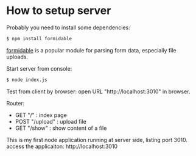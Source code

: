 How to setup server
=======================

Probably you need to install some dependencies:
```bash
$ npm install formidable
```
[formidable](https://github.com/felixge/node-formidable) is a popular module for parsing form data, especially file uploads.

Start server from console:
```bash
$ node index.js
```

Test from client by browser: open URL "http://localhost:3010" in browser.

Router:
- GET "/" : index page
- POST "/upload" : upload file
- GET "/show" : show content of a file

This is my first node application running at server side, listing port 3010.
access the applicaiton: http://localhost:3010


